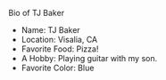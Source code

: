 Bio of TJ Baker
* Name:  TJ Baker
* Location:  Visalia, CA
* Favorite Food: Pizza!
* A Hobby: Playing guitar with my son.
* Favorite Color: Blue
